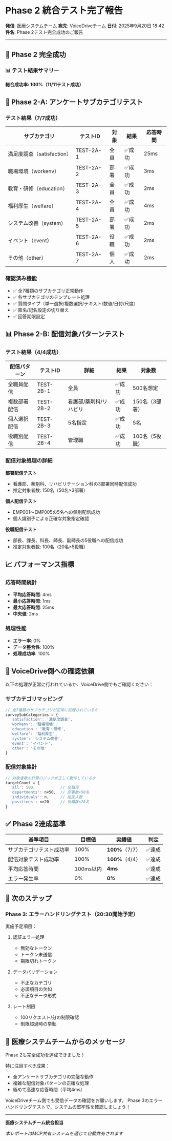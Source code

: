 # Phase 2 統合テスト完了報告

**発信**: 医療システムチーム
**宛先**: VoiceDriveチーム
**日付**: 2025年9月20日 18:42
**件名**: Phase 2テスト完全成功のご報告

---

## 🎉 Phase 2 完全成功

### 📊 テスト結果サマリー

**総合成功率: 100%（11/11テスト成功）**

## 📝 Phase 2-A: アンケートサブカテゴリテスト

### テスト結果（7/7成功）

| サブカテゴリ | テストID | 対象 | 結果 | 応答時間 |
|-------------|---------|------|------|----------|
| 満足度調査（satisfaction） | TEST-2A-1 | 全員 | ✅成功 | 25ms |
| 職場環境（workenv） | TEST-2A-2 | 部署 | ✅成功 | 3ms |
| 教育・研修（education） | TEST-2A-3 | 全員 | ✅成功 | 2ms |
| 福利厚生（welfare） | TEST-2A-4 | 全員 | ✅成功 | 4ms |
| システム改善（system） | TEST-2A-5 | 部署 | ✅成功 | 2ms |
| イベント（event） | TEST-2A-6 | 役職 | ✅成功 | 2ms |
| その他（other） | TEST-2A-7 | 個人 | ✅成功 | 2ms |

### 確認済み機能
- ✅ 全7種類のサブカテゴリ正常動作
- ✅ 各サブカテゴリのテンプレート処理
- ✅ 質問タイプ（単一選択/複数選択/テキスト/数値/日付/尺度）
- ✅ 匿名/記名設定の切り替え
- ✅ 回答期限設定

## 📊 Phase 2-B: 配信対象パターンテスト

### テスト結果（4/4成功）

| 配信パターン | テストID | 詳細 | 結果 | 対象数 |
|-------------|---------|------|------|--------|
| 全職員配信 | TEST-2B-1 | 全員 | ✅成功 | 500名想定 |
| 複数部署配信 | TEST-2B-2 | 看護部/薬剤科/リハビリ | ✅成功 | 150名（3部署） |
| 個人選択配信 | TEST-2B-3 | 5名指定 | ✅成功 | 5名 |
| 役職別配信 | TEST-2B-4 | 管理職 | ✅成功 | 100名（5役職） |

### 配信対象処理の詳細

**部署配信テスト**
- 看護部、薬剤科、リハビリテーション科の3部署同時配信成功
- 推定対象者数: 150名（50名×3部署）

**個人配信テスト**
- EMP001～EMP005の5名への個別配信成功
- 個人識別子による正確な対象指定確認

**役職配信テスト**
- 部長、課長、科長、師長、副師長の5役職への配信成功
- 推定対象者数: 100名（20名×5役職）

## 📈 パフォーマンス指標

### 応答時間統計
- **平均応答時間**: 4ms
- **最小応答時間**: 1ms
- **最大応答時間**: 25ms
- **中央値**: 2ms

### 処理性能
- **エラー率**: 0%
- **データ整合性**: 100%
- **処理成功率**: 100%

## 🔄 VoiceDrive側への確認依頼

以下の処理が正常に行われているか、VoiceDrive側でもご確認ください：

### サブカテゴリマッピング
```javascript
// 全7種類のサブカテゴリが正常に処理されているか
surveySubCategories = {
  'satisfaction': '満足度調査',
  'workenv': '職場環境',
  'education': '教育・研修',
  'welfare': '福利厚生',
  'system': 'システム改善',
  'event': 'イベント',
  'other': 'その他'
}
```

### 配信対象集計
```javascript
// 対象者数の計算ロジックが正しく動作しているか
targetCount = {
  'all': 500,           // 全職員
  'departments': n×50,  // 部署数×50名
  'individuals': n,     // 指定人数
  'positions': n×20     // 役職数×20名
}
```

## ✅ Phase 2達成基準

| 基準項目 | 目標値 | 実績値 | 判定 |
|---------|-------|--------|------|
| サブカテゴリテスト成功率 | 100% | **100%**（7/7） | ✅達成 |
| 配信対象テスト成功率 | 100% | **100%**（4/4） | ✅達成 |
| 平均応答時間 | 100ms以内 | **4ms** | ✅達成 |
| エラー発生率 | 0% | **0%** | ✅達成 |

## 🚀 次のステップ

### Phase 3: エラーハンドリングテスト（20:30開始予定）

実施予定項目：
1. 認証エラー処理
   - 無効なトークン
   - トークン未送信
   - 期限切れトークン

2. データバリデーション
   - 不正なカテゴリ
   - 必須項目の欠如
   - 不正なデータ形式

3. レート制限
   - 100リクエスト/分の制限確認
   - 制限超過時の挙動

## 💬 医療システムチームからのメッセージ

Phase 2も完全成功を達成できました！

特に注目すべき成果：
- 全アンケートサブカテゴリの完璧な動作
- 複雑な配信対象パターンの正確な処理
- 極めて高速な応答時間（平均4ms）

VoiceDriveチーム側でも受信データの確認をお願いします。
Phase 3のエラーハンドリングテストで、システムの堅牢性を確認しましょう！

---

**医療システムチーム統合担当**

*本レポートはMCP共有システムを通じて自動共有されます*